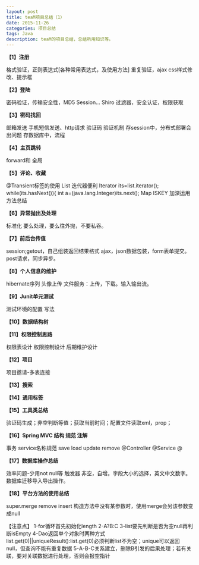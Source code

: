 ```yaml
---
layout: post
title: teaM项目总结（1）
date: 2015-11-26
categories: 项目总结
tags: Java
description: teaM的项目总结，总结所用知识等。
---
```


**【1】注册**

格式验证，正则表达式[各种常用表达式，及使用方法]
重复验证，ajax
css样式修改、提示框


**【2】登陆**

密码验证，传输安全性，MD5
Session... Shiro
过滤器，安全认证，权限获取

**【3】密码找回**

邮箱发送 手机短信发送、http请求
验证码 验证机制
存session中，分布式部署会出问题
存数据库中，流程

**【4】主页跳转**

forward和
全局

**【5】评论、收藏**

@Transient标签的使用
List 迭代器便利
Iterator its=list.iterator(); 
while(its.hasNext()){ 
int a=(java.lang.Integer)its.next(); 
Map ISKEY
加深运用方法总结

**【6】异常抛出及处理**

标准化
要么处理，要么往外抛，不要私吞。

**【7】前后台传值**

session;getout，自己组装返回结果格式
ajax，json数据包装，form表单提交。post请求，同步异步。


**【8】个人信息的维护**

hibernate序列
头像上传 
文件服务：上传，下载。输入输出流。

**【9】Junit单元测试**

测试环境的配置
写法

**【10】数据结构树**

**【11】权限控制思路**

权限表设计
权限控制设计
后期维护设计

**【12】项目**

项目邀请-多表连接

**【13】搜索**


**【14】通用标签**



**【15】工具类总结**

验证码生成；非空判断等值；获取当前时间；配置文件读取xml，prop；


**【16】Spring MVC 结构 规范 注解**

事务
service名称规范 save load update remove
@Controller @Service
@

**【17】数据库操作总结**

效率问题-少用not null等
触发器
非空，自增。字段大小的选择，英文中文数字。
数据库迁移导入导出操作。


**【18】平台方法的使用总结**

super.merge remove insert
构造方法中没有某参数时，使用merge会另该参数变成null

【注意点】
1-for循环首先初始化length
2-A?B:C
3-list要先判断是否为空null再判断isEmpty
4-Dao返回单个对象时两种方式 list.get(0)||uniqueResult():list.get(0)必须判断list不为空；unique可以返回null，但查询不能有重复数据
5-A-B-C关系建立，删除B引发的后果处理；若有关联，要对关联数据进行处理，否则会报空指针